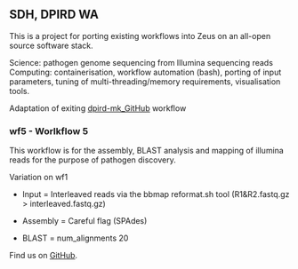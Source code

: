 ## SDH, DPIRD WA

This is a project for porting existing workflows into Zeus on an all-open source software stack.

Science: pathogen genome sequencing from Illumina sequencing reads
Computing: containerisation, workflow automation (bash), porting of input parameters, tuning of multi-threading/memory 
requirements, visualisation tools.

Adaptation of exiting [dpird-mk_GitHub](https://github.com/PawseySC/dpird-mk) workflow


### wf5 - Worlkflow 5 

This workflow is for the assembly, BLAST analysis and mapping of illumina reads for the purpose of pathogen discovery. 

Variation on wf1
	
  - Input		  = Interleaved reads via the bbmap reformat.sh tool (R1&R2.fastq.gz > interleaved.fastq.gz)
	
  - Assembly 	= Careful flag (SPAdes)
	
  - BLAST		  = num_alignments 20   

Find us on [GitHub](https://github.com/sdhair/dpird-wf/).

